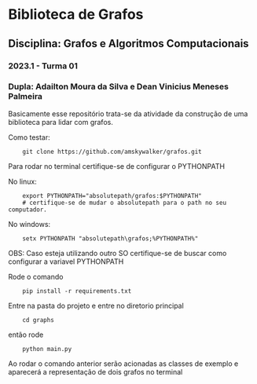 # Biblioteca de Grafos
## Disciplina: Grafos e Algoritmos Computacionais
### 2023.1 - Turma 01
### Dupla: Adailton Moura da Silva e Dean Vinicius Meneses Palmeira

Basicamente esse repositório trata-se da atividade da construção de uma biblioteca para lidar com grafos.

Como testar:

```shell
    git clone https://github.com/amskywalker/grafos.git
```

Para rodar no terminal certifique-se de configurar o PYTHONPATH

No linux:
```shell
    export PYTHONPATH="absolutepath/grafos:$PYTHONPATH"
    # certifique-se de mudar o absolutepath para o path no seu computador. 
```

No windows:
```shell
    setx PYTHONPATH "absolutepath\grafos;%PYTHONPATH%"
```

OBS: Caso esteja utilizando outro SO certifique-se de buscar como configurar a variavel PYTHONPATH

Rode o comando
```shell
    pip install -r requirements.txt
```

Entre na pasta do projeto e entre no diretorio principal
```shell
    cd graphs
```


então rode
```shell
    python main.py
```


Ao rodar o comando anterior serão acionadas as classes de exemplo e aparecerá a representação de dois grafos
no terminal